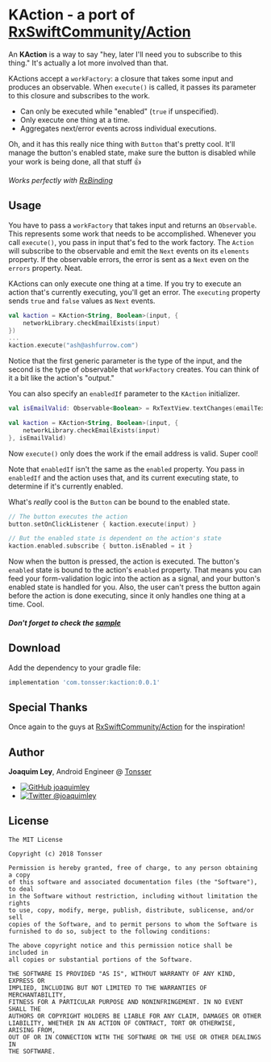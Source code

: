 KAction - a port of [RxSwiftCommunity/Action](https://github.com/RxSwiftCommunity/Action)
======


An **KAction** is a way to say "hey, later I'll need you to subscribe to this thing." It's actually a lot more involved than that.

KActions accept a `workFactory`: a closure that takes some input and produces an observable. When `execute()` is called, it passes its parameter to this closure and subscribes to the work.

- Can only be executed while "enabled" (`true` if unspecified).
- Only execute one thing at a time.
- Aggregates next/error events across individual executions.

Oh, and it has this really nice thing with `Button` that's pretty cool. It'll manage the button's enabled state, make sure the button is disabled while your work is being done, all that stuff 👍

_Works perfectly with [RxBinding](https://github.com/JakeWharton/RxBinding)_

Usage
-----

You have to pass a `workFactory` that takes input and returns an `Observable`. This represents some work that needs to be accomplished. Whenever you call `execute()`, you pass in input that's fed to the work factory. The `Action` will subscribe to the observable and emit the `Next` events on its `elements` property. If the observable errors, the error is sent as a `Next` even on the `errors` property. Neat.

KActions can only execute one thing at a time. If you try to execute an action that's currently executing, you'll get an error. The `executing` property sends `true` and `false` values as `Next` events.

```kotlin
val kaction = KAction<String, Boolean>(input, {
    networkLibrary.checkEmailExists(input)
})
...
kaction.execute("ash@ashfurrow.com")
```

Notice that the first generic parameter is the type of the input, and the second is the type of observable that `workFactory` creates. You can think of it a bit like the action's "output."

You can also specify an `enabledIf` parameter to the `KAction` initializer.
 
```kotlin
val isEmailValid: Observable<Boolean> = RxTextView.textChanges(emailTextView).map(this::isValidEmail())

val kaction = KAction<String, Boolean>(input, {
    networkLibrary.checkEmailExists(input)
}, isEmailValid)
```

Now `execute()` only does the work if the email address is valid. Super cool!

Note that `enabledIf` isn't the same as the `enabled` property. You pass in `enabledIf` and the action uses that, and its current executing state, to determine if it's currently enabled.

What's _really_ cool is the `Button` can be bound to the enabled state.

```kotlin
// The button executes the action 
button.setOnClickListener { kaction.execute(input) }

// But the enabled state is dependent on the action's state
kaction.enabled.subscribe { button.isEnabled = it }
```

Now when the button is pressed, the action is executed. The button's `enabled` state is bound to the action's `enabled` property. That means you can feed your form-validation logic into the action as a signal, and your button's enabled state is handled for you. Also, the user can't press the button again before the action is done executing, since it only handles one thing at a time. Cool.

##### Don't forget to check the [sample](https://github.com/tonsser/kaction/blob/master/sample/src/main/java/com/tonsser/kaction/sample/MainActivity.kt)


Download
--------

Add the dependency to your gradle file:

```groovy
implementation 'com.tonsser:kaction:0.0.1'
```

Special Thanks
--------------
Once again to the guys at [RxSwiftCommunity/Action](https://github.com/RxSwiftCommunity/Action) for the inspiration!

## Author

**Joaquim Ley**, Android Engineer @ [Tonsser](https://github.com/tonsser)

- [![GitHub](https://raw.githubusercontent.com/tonsser/Cirque/master/img/GitHub.png) joaquimley](https://github.com/joaquimley)
- [![Twitter](https://raw.githubusercontent.com/tonsser/Cirque/master/img/Twitter.png) @joaquimley](https://twitter.com/joaquimley)


License
-------

    The MIT License
    
    Copyright (c) 2018 Tonsser
    
    Permission is hereby granted, free of charge, to any person obtaining a copy
    of this software and associated documentation files (the "Software"), to deal
    in the Software without restriction, including without limitation the rights
    to use, copy, modify, merge, publish, distribute, sublicense, and/or sell
    copies of the Software, and to permit persons to whom the Software is
    furnished to do so, subject to the following conditions:
    
    The above copyright notice and this permission notice shall be included in
    all copies or substantial portions of the Software.
    
    THE SOFTWARE IS PROVIDED "AS IS", WITHOUT WARRANTY OF ANY KIND, EXPRESS OR
    IMPLIED, INCLUDING BUT NOT LIMITED TO THE WARRANTIES OF MERCHANTABILITY,
    FITNESS FOR A PARTICULAR PURPOSE AND NONINFRINGEMENT. IN NO EVENT SHALL THE
    AUTHORS OR COPYRIGHT HOLDERS BE LIABLE FOR ANY CLAIM, DAMAGES OR OTHER
    LIABILITY, WHETHER IN AN ACTION OF CONTRACT, TORT OR OTHERWISE, ARISING FROM,
    OUT OF OR IN CONNECTION WITH THE SOFTWARE OR THE USE OR OTHER DEALINGS IN
    THE SOFTWARE.
